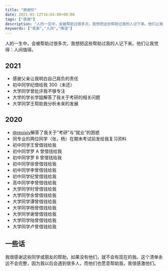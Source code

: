 ```yaml
---
title: "谢谢你"
date: 2021-01-12T16:04:00+08:00
tags: ["感谢"]
description: "人的一生中，会被帮助过很多次，我想把这些帮助过我的人记下来。他们让我觉得：人间值得"
keywords: ["感谢","人间","情谊"]
---
```


人的一生中，会被帮助过很多次，我想把这些帮助过我的人记下来。他们让我觉得：人间值得。

## 2021

- 感谢父亲让我明白自己肩负的责任
- 初中同学纪借给我 300（未还）
- 大学同学曾批评我不够专注
- 大学的学长学姐解答了我关于考研的相关问题
- 大学同学王帮助我分析未来的发展

## 2020

- [@reuixiy](https://github.com/reuixiy)解答了我关于“考研”与“就业”的困惑
- 同专业的两位同学（张，杨）在期末考试前发给我复习资料
- 初中同学王曾借钱给我
- 初中同学罗 A 曾借钱给我
- 初中同学罗 B 曾借钱给我
- 初中同学徐曾借钱给我
- 初中同学李曾借钱给我
- 初中同学纪曾借钱给我
- 高中同学李曾借钱给我
- 大学同学时曾借钱给我
- 大学同学余曾借钱给我
- 大学同学谭曾借钱给我
- 大学同学杨曾借钱给我
- 大学同学谢曾借钱给我
- 大学同学陆曾借钱给我
- 大学同学卢曾借钱给我

## 一些话

我很感谢这些同学或朋友的帮助，如果没有他们，就不会有现在的我。这个清单永远不会完整，因为我以后会遇到很多人，而他们也愿意帮助我，我很感激他们。
